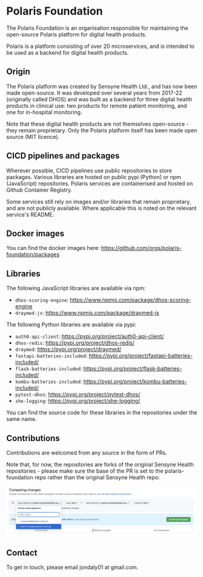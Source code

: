 # Polaris Foundation

The Polaris Foundation is an organisation responsible for maintaining the open-source Polaris platform for digital health products.

Polaris is a platform consisting of over 20 microservices, and is intended to be used as a backend for digital health products.

## Origin
The Polaris platform was created by Sensyne Health Ltd., and has now been made open-source. It was developed over several years from 2017-22 (originally called DHOS) and was built as a backend for three digital health products in clinical use: two products for remote patient monitoring, and one for in-hospital monitoring.

Note that these digital health products are not themselves open-source - they remain proprietary. Only the Polaris platform itself has been made open source (MIT licence).

## CICD pipelines and packages
Wherever possible, CICD pipelines use public repositories to store packages. Various libraries are hosted on public pypi (Python) or npm (JavaScript) repositories. Polaris services are containerised and hosted on Github Container Registry.

Some services still rely on images and/or libraries that remain proprietary, and are not publicly available. Where applicable this is noted on the relevant service's README.

## Docker images
You can find the docker images here: https://github.com/orgs/polaris-foundation/packages

## Libraries
The following JavaScript libraries are available via npm:
- `dhos-scoring-engine`: https://www.npmjs.com/package/dhos-scoring-engine
- `draymed-js`: https://www.npmjs.com/package/draymed-js

The following Python libraries are available via pypi:
- `auth0-api-client`: https://pypi.org/project/auth0-api-client/
- `dhos-redis`: https://pypi.org/project/dhos-redis/
- `draymed`: https://pypi.org/project/draymed/
- `fastapi-batteries-included`: https://pypi.org/project/fastapi-batteries-included/
- `flask-batteries-included`: https://pypi.org/project/flask-batteries-included/
- `kombu-batteries-included`: https://pypi.org/project/kombu-batteries-included/
- `pytest-dhos`: https://pypi.org/project/pytest-dhos/
- `she-logging`: https://pypi.org/project/she-logging/

You can find the source code for these libraries in the repositories under the same name.

## Contributions
Contributions are welcomed from any source in the form of PRs.

Note that, for now, the repositories are forks of the original Sensyne Health repositories - please make sure the base of the PR is set to the polaris-foundation repo rather than the original Sensyne Health repo:

![PR instructions](profile/pr-instructions.png)

## Contact
To get in touch, please email jondaly01 at gmail.com.
